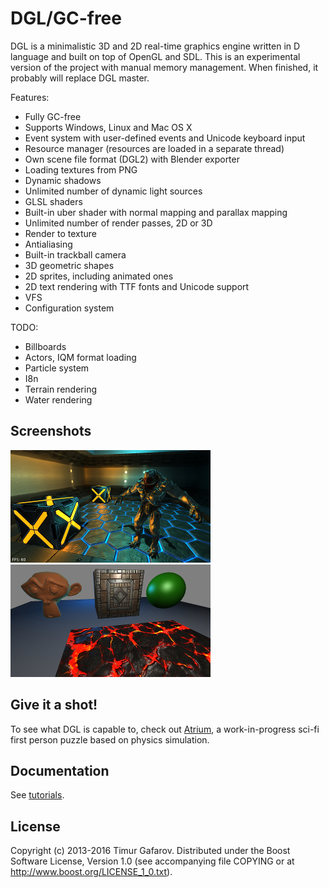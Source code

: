 DGL/GC-free
===========
DGL is a minimalistic 3D and 2D real-time graphics engine written in D language and built on top of OpenGL and SDL. This is an experimental version of the project with manual memory management. When finished, it probably will replace DGL master.

Features:
* Fully GC-free
* Supports Windows, Linux and Mac OS X
* Event system with user-defined events and Unicode keyboard input
* Resource manager (resources are loaded in a separate thread)
* Own scene file format (DGL2) with Blender exporter
* Loading textures from PNG
* Dynamic shadows
* Unlimited number of dynamic light sources
* GLSL shaders
* Built-in uber shader with normal mapping and parallax mapping
* Unlimited number of render passes, 2D or 3D
* Render to texture
* Antialiasing
* Built-in trackball camera
* 3D geometric shapes
* 2D sprites, including animated ones
* 2D text rendering with TTF fonts and Unicode support
* VFS
* Configuration system

TODO:
* Billboards
* Actors, IQM format loading
* Particle system
* I8n
* Terrain rendering
* Water rendering

Screenshots
-----------
[![Screenshot1](/screenshots/003_thumb.jpg)](/screenshots/003.jpg)
[![Screenshot2](/screenshots/004_thumb.jpg)](/screenshots/004.jpg)

Give it a shot!
---------------
To see what DGL is capable to, check out [Atrium](https://github.com/gecko0307/atrium), a work-in-progress sci-fi first person puzzle based on physics simulation.

Documentation
-------------
See [tutorials](/tutorials).

License
-------
Copyright (c) 2013-2016 Timur Gafarov. Distributed under the Boost Software License, Version 1.0 (see accompanying file COPYING or at http://www.boost.org/LICENSE_1_0.txt).
